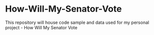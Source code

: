 How-Will-My-Senator-Vote
========================

This repository will house code sample and data used for my personal project - How Will My Senator Vote
